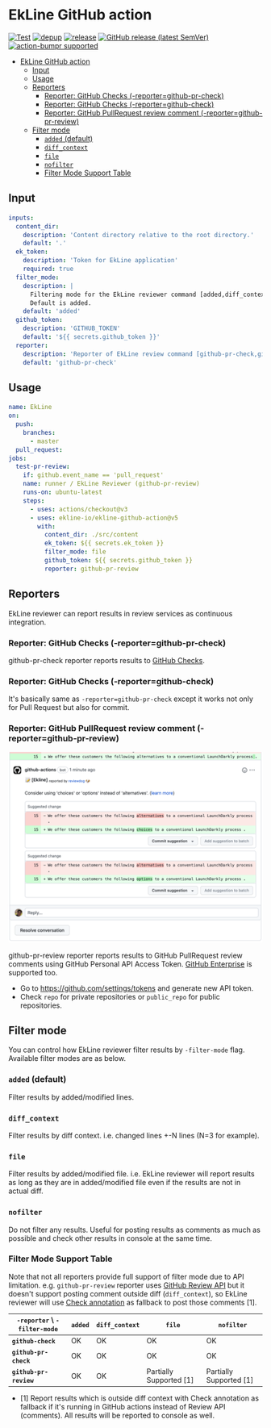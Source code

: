 # EkLine GitHub action

[![Test](https://github.com/ekline-io/ekline-github-action/workflows/Test/badge.svg)](https://github.com/ekline-io/ekline-github-action/actions?query=workflow%3ATest)
[![depup](https://github.com/ekline-io/ekline-github-action/workflows/depup/badge.svg)](https://github.com/ekline-io/ekline-github-action/actions?query=workflow%3Adepup)
[![release](https://github.com/ekline-io/ekline-github-action/workflows/release/badge.svg)](https://github.com/ekline-io/ekline-github-action/actions?query=workflow%3Arelease)
[![GitHub release (latest SemVer)](https://img.shields.io/github/v/release/ekline-io/ekline-github-action?logo=github&sort=semver)](https://github.com/ekline-io/ekline-github-action/releases)
[![action-bumpr supported](https://img.shields.io/badge/bumpr-supported-ff69b4?logo=github&link=https://github.com/haya14busa/action-bumpr)](https://github.com/haya14busa/action-bumpr)

<!-- TOC -->
* [EkLine GitHub action](#ekline-github-action)
  * [Input](#input)
  * [Usage](#usage)
  * [Reporters](#reporters)
    * [Reporter: GitHub Checks (-reporter=github-pr-check)](#reporter--github-checks---reportergithub-pr-check-)
    * [Reporter: GitHub Checks (-reporter=github-check)](#reporter--github-checks---reportergithub-check-)
    * [Reporter: GitHub PullRequest review comment (-reporter=github-pr-review)](#reporter--github-pullrequest-review-comment---reportergithub-pr-review-)
  * [Filter mode](#filter-mode)
    * [`added` (default)](#added--default-)
    * [`diff_context`](#diffcontext)
    * [`file`](#file)
    * [`nofilter`](#nofilter)
    * [Filter Mode Support Table](#filter-mode-support-table)
<!-- TOC -->

## Input

```yaml
inputs:
  content_dir:
    description: 'Content directory relative to the root directory.'
    default: '.'
  ek_token:
    description: 'Token for EkLine application'
    required: true
  filter_mode:
    description: |
      Filtering mode for the EkLine reviewer command [added,diff_context,file,nofilter].
      Default is added.
    default: 'added'
  github_token:
    description: 'GITHUB_TOKEN'
    default: '${{ secrets.github_token }}'
  reporter:
    description: 'Reporter of EkLine review command [github-pr-check,github-check,github-pr-review].'
    default: 'github-pr-check'
```

## Usage

```yaml
name: EkLine
on:
  push:
    branches:
      - master
  pull_request:
jobs:
  test-pr-review:
    if: github.event_name == 'pull_request'
    name: runner / EkLine Reviewer (github-pr-review)
    runs-on: ubuntu-latest
    steps:
      - uses: actions/checkout@v3
      - uses: ekline-io/ekline-github-action@v5
        with:
          content_dir: ./src/content
          ek_token: ${{ secrets.ek_token }}
          filter_mode: file
          github_token: ${{ secrets.github_token }}
          reporter: github-pr-review
```

## Reporters

EkLine reviewer can report results in review services as
continuous integration.

### Reporter: GitHub Checks (-reporter=github-pr-check)

github-pr-check reporter reports results to [GitHub Checks](https://help.github.com/articles/about-status-checks/).

### Reporter: GitHub Checks (-reporter=github-check)

It's basically same as `-reporter=github-pr-check` except it works not only for
Pull Request but also for commit.

### Reporter: GitHub PullRequest review comment (-reporter=github-pr-review)

![sample-github-pr-review.png](./image/sample-github-pr-review.png)

github-pr-review reporter reports results to GitHub PullRequest review comments
using GitHub Personal API Access Token.
[GitHub Enterprise](https://enterprise.github.com/home) is supported too.

- Go to https://github.com/settings/tokens and generate new API token.
- Check `repo` for private repositories or `public_repo` for public repositories.


## Filter mode
You can control how EkLine reviewer filter results by `-filter-mode` flag.
Available filter modes are as below.

### `added` (default)
Filter results by added/modified lines.
### `diff_context`
Filter results by diff context. i.e. changed lines +-N lines (N=3 for example).
### `file`
Filter results by added/modified file. i.e. EkLine reviewer will report results as long as they are in added/modified file even if the results are not in actual diff.
### `nofilter`
Do not filter any results. Useful for posting results as comments as much as possible and check other results in console at the same time.

### Filter Mode Support Table
Note that not all reporters provide full support of filter mode due to API limitation.
e.g. `github-pr-review` reporter uses [GitHub Review
API](https://developer.github.com/v3/pulls/reviews/) but it doesn't support posting comment outside diff (`diff_context`),
so EkLine reviewer will use [Check annotation](https://developer.github.com/v3/checks/runs/) as fallback to post those comments [1].

| `-reporter` \ `-filter-mode` | `added` | `diff_context` | `file`                  | `nofilter` |
| ---------------------------- | ------- | -------------- | ----------------------- | ---------- |
| **`github-check`**           | OK      | OK             | OK                      | OK |
| **`github-pr-check`**        | OK      | OK             | OK                      | OK |
| **`github-pr-review`**       | OK      | OK             | Partially Supported [1] | Partially Supported [1] |

- [1] Report results which is outside diff context with Check annotation as fallback if it's running in GitHub actions instead of Review API (comments). All results will be reported to console as well.
